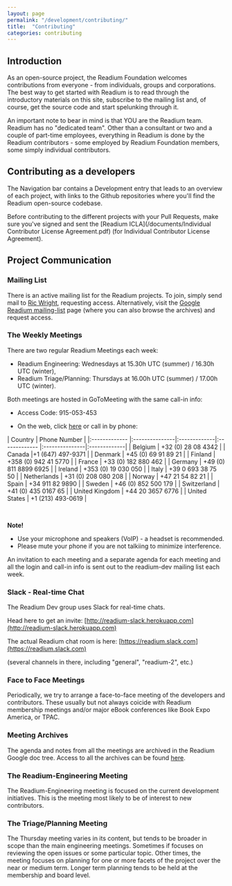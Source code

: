```yaml
---
layout: page
permalink: "/development/contributing/"
title:  "Contributing"
categories: contributing
---
```

<style>
table, td, th {
        border: 1px solid black; padding:10px;
        }
</style>

## Introduction

As an open-source project, the Readium Foundation welcomes contributions from everyone - from individuals, groups and corporations. The best way to get started with Readium is to read through the introductory materials on this site, subscribe to the mailing list and, of course, get the source code and start spelunking through it.

An important note to bear in mind is that YOU are the Readium team. Readium has no "dedicated team". Other than a consultant or two and a couple of part-time employees, everything in Readium is done by the Readium contributors - some employed by Readium Foundation members, some simply individual contributors.

## Contributing as a developers

The Navigation bar contains a Development entry that leads to an overview of each project, with links to the Github repositories where you'll find the Readium open-source codebase.

Before contributing to the different projects with your Pull Requests, make sure you've signed and sent the [Readium ICLA](/documents/Individual Contributor License Agreement.pdf) (for Individual Contributor License Agreement).

## Project Communication

### Mailing List

There is an active mailing list for the Readium projects. To join, simply send mail to [Ric Wright](rkwright@readium.org), requesting access. Alternatively, visit the [Google Readium mailing-list](https://groups.google.com/forum/?fromgroups#!forum/readium-dev) page (where you can also browse the archives) and request access.

### The Weekly Meetings

There are two regular Readium Meetings each week:

- Readium Engineering:	Wednesdays at 15.30h UTC (summer) /  16.30h UTC (winter),
- Readium Triage/Planning:	Thursdays at 16.00h UTC (summer) /  17.00h UTC (winter).

Both meetings are hosted in GoToMeeting with the same call-in info:

- Access Code: 915-053-453

- On the web, click [here](https://global.gotomeeting.com/join/915053453) or call in by phone:

| Country  | Phone Number  | 
|:------------- |:---------------|:-------------|:------------- |:---------------|:-------------|
| Belgium | +32 (0) 28 08 4342  | 
| Canada |+1 (647) 497-9371 | 
| Denmark | +45 (0) 69 91 89 21 | 
|  Finland | +358 (0) 942 41 5770  |
|  France |  +33 (0) 182 880 462 |
| Germany  |  +49 (0) 811 8899 6925 |
|  Ireland | +353 (0) 19 030 050  |
| Italy  | +39 0 693 38 75 50  |
| Netherlands  | +31 (0) 208 080 208  |
| Norway  | +47 21 54 82 21  |
|  Spain | +34 911 82 9890  |
|  Sweden | +46 (0) 852 500 179  |
| Switzerland  | +41 (0) 435 0167 65  |
| United Kingdom  |  +44 20 3657 6776 |
| United States  |  +1 (213) 493-0619 |

<br/>

**Note!**

- Use your microphone and speakers (VoIP) - a headset is recommended.
- Please mute your phone if you are not talkiing to minimize interference.

An invitation to each meeting and a separate agenda for each meeting and all the login and call-in info is sent out to the readium-dev mailing list each week.

### Slack - Real-time Chat

The Readium Dev group uses Slack for real-time chats.

Head here to get an invite:
[http://readium-slack.herokuapp.com](http://readium-slack.herokuapp.com)

The actual Readium chat room is here:
[https://readium.slack.com](https://readium.slack.com)

(several channels in there, including "general", "readium-2", etc.)

### Face to Face Meetings

Periodically, we try to arrange a face-to-face meeting of the developers and contributors. These usually but not always coicide with Readium membership meetings and/or major eBook conferences like Book Expo America, or TPAC.

### Meeting Archives

The agenda and notes from all the meetings are archived in the Readium Google doc tree. Access to all the archives can be found [here](https://drive.google.com/drive/folders/0BzaNaBNAB6FjRmFocHotbV9nMFU?hl=en).

### The Readium-Engineering Meeting

The Readium-Engineering meeting is focused on the current development initiatives. This is the meeting most likely to be of interest to new contributors.

### The Triage/Planning Meeting

The Thursday meeting varies in its content, but tends to be broader in scope than the main engineering meetings. Sometimes if focuses on reviewing the open issues or some particular topic. Other times, the meeting focuses on planning for one or more facets of the project over the near or medium term. Longer term planning tends to be held at the membership and board level.